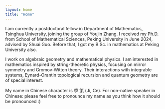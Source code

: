 ```yaml
---
layout: home
title: "Home"
---
```


I am currently a postdoctoral fellow in Department of Mathematics, Tsinghua University, joining the group of Youjin Zhang.  I received my Ph.D. from School of Mathematical Sciences, Peking University in June 2024, advised by Shuai Guo. Before that, I got my B.Sc. in mathematics at Peking University also.

I work on algebraic geometry and mathematical physics. I am interested in mathematics inspired by string-theoretic physics, focusing on mirror symmetry and Gromov-Witten theory. Their interactions with integrable systems, Eynard-Orantin topological recursion and quantum geometry are of special interest. 

My name in Chinese character is 季 策 (Ji, Ce). For non-native speaker in Chinese: please feel free to pronounce my name as you think how it should be pronounced :)
